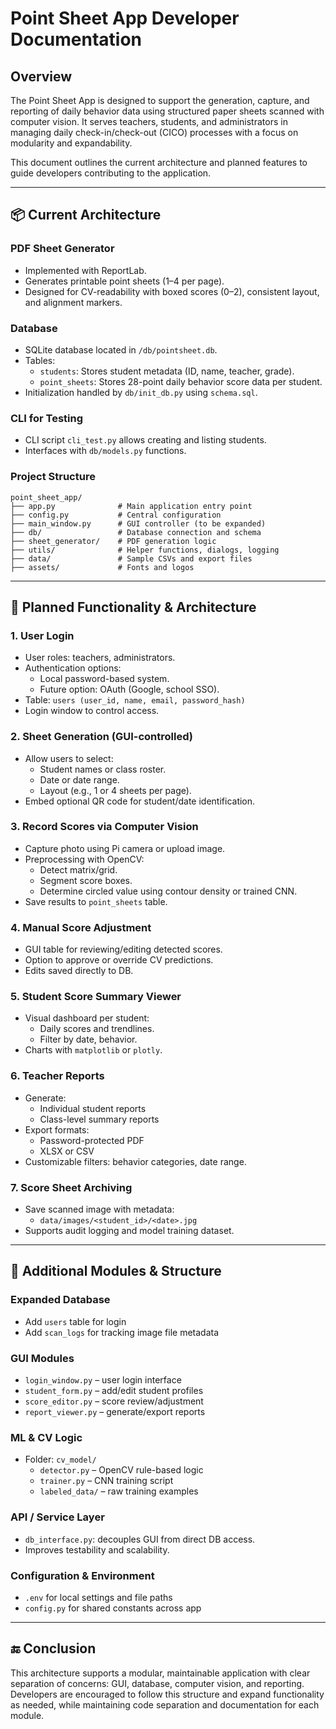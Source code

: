 # Point Sheet App Developer Documentation

## Overview
The Point Sheet App is designed to support the generation, capture, and reporting of daily behavior data using structured paper sheets scanned with computer vision. It serves teachers, students, and administrators in managing daily check-in/check-out (CICO) processes with a focus on modularity and expandability.

This document outlines the current architecture and planned features to guide developers contributing to the application.

---

## 📦 Current Architecture

### PDF Sheet Generator
- Implemented with ReportLab.
- Generates printable point sheets (1–4 per page).
- Designed for CV-readability with boxed scores (0–2), consistent layout, and alignment markers.

### Database
- SQLite database located in `/db/pointsheet.db`.
- Tables:
  - `students`: Stores student metadata (ID, name, teacher, grade).
  - `point_sheets`: Stores 28-point daily behavior score data per student.
- Initialization handled by `db/init_db.py` using `schema.sql`.

### CLI for Testing
- CLI script `cli_test.py` allows creating and listing students.
- Interfaces with `db/models.py` functions.

### Project Structure
```
point_sheet_app/
├── app.py              # Main application entry point
├── config.py           # Central configuration
├── main_window.py      # GUI controller (to be expanded)
├── db/                 # Database connection and schema
├── sheet_generator/    # PDF generation logic
├── utils/              # Helper functions, dialogs, logging
├── data/               # Sample CSVs and export files
├── assets/             # Fonts and logos
```

---

## 🧩 Planned Functionality & Architecture

### 1. User Login
- User roles: teachers, administrators.
- Authentication options:
  - Local password-based system.
  - Future option: OAuth (Google, school SSO).
- Table: `users (user_id, name, email, password_hash)`
- Login window to control access.

### 2. Sheet Generation (GUI-controlled)
- Allow users to select:
  - Student names or class roster.
  - Date or date range.
  - Layout (e.g., 1 or 4 sheets per page).
- Embed optional QR code for student/date identification.

### 3. Record Scores via Computer Vision
- Capture photo using Pi camera or upload image.
- Preprocessing with OpenCV:
  - Detect matrix/grid.
  - Segment score boxes.
  - Determine circled value using contour density or trained CNN.
- Save results to `point_sheets` table.

### 4. Manual Score Adjustment
- GUI table for reviewing/editing detected scores.
- Option to approve or override CV predictions.
- Edits saved directly to DB.

### 5. Student Score Summary Viewer
- Visual dashboard per student:
  - Daily scores and trendlines.
  - Filter by date, behavior.
- Charts with `matplotlib` or `plotly`.

### 6. Teacher Reports
- Generate:
  - Individual student reports
  - Class-level summary reports
- Export formats:
  - Password-protected PDF
  - XLSX or CSV
- Customizable filters: behavior categories, date range.

### 7. Score Sheet Archiving
- Save scanned image with metadata:
  - `data/images/<student_id>/<date>.jpg`
- Supports audit logging and model training dataset.

---

## 🔧 Additional Modules & Structure

### Expanded Database
- Add `users` table for login
- Add `scan_logs` for tracking image file metadata

### GUI Modules
- `login_window.py` – user login interface
- `student_form.py` – add/edit student profiles
- `score_editor.py` – score review/adjustment
- `report_viewer.py` – generate/export reports

### ML & CV Logic
- Folder: `cv_model/`
  - `detector.py` – OpenCV rule-based logic
  - `trainer.py` – CNN training script
  - `labeled_data/` – raw training examples

### API / Service Layer 
- `db_interface.py`: decouples GUI from direct DB access.
- Improves testability and scalability.

### Configuration & Environment
- `.env` for local settings and file paths
- `config.py` for shared constants across app

---

## 🔚 Conclusion
This architecture supports a modular, maintainable application with clear separation of concerns: GUI, database, computer vision, and reporting. Developers are encouraged to follow this structure and expand functionality as needed, while maintaining code separation and documentation for each module.

